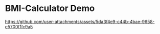 # BMI-Calculator Demo
https://github.com/user-attachments/assets/5da3f4e9-c44b-4bae-9658-e5700f1fc9a5
